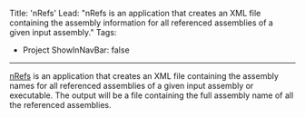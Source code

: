 Title: 'nRefs'
Lead: "nRefs is an application that creates an XML file containing the assembly information for all referenced assemblies of a given input assembly."
Tags:
  - Project
ShowInNavBar: false
---

[nRefs](https://github.com/pvandervelde/nRefs) is an application that creates an XML file containing the assembly names for all referenced assemblies of a given input assembly or executable. The output will be a file containing the full assembly name of all the referenced assemblies.
